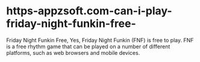 # https-appzsoft.com-can-i-play-friday-night-funkin-free-
Friday Night Funkin Free, Yes, Friday Night Funkin (FNF) is free to play. FNF is a free rhythm game that can be played on a number of different platforms, such as web browsers and mobile devices.
